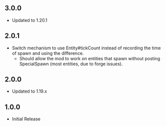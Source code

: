 ## 3.0.0
* Updated to 1.20.1

## 2.0.1
* Switch mechanism to use Entity#tickCount instead of recording the time of spawn and using the difference.
  * Should allow the mod to work on entities that spawn without posting SpecialSpawn (most entities, due to forge issues).

## 2.0.0
* Updated to 1.19.x

## 1.0.0
* Initial Release